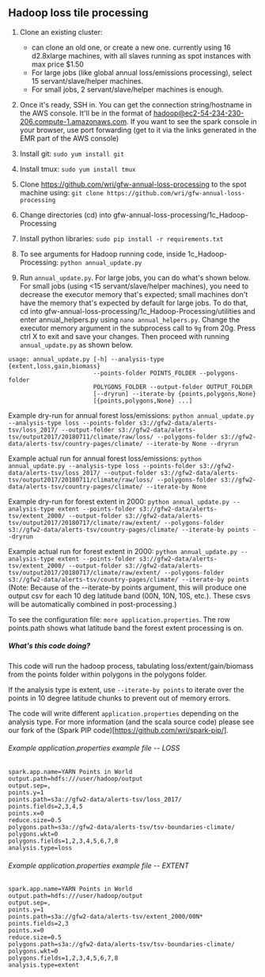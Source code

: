 ## Hadoop loss tile processing

1. Clone an existing cluster:
	- can clone an old one, or create a new one. currently using 16 d2.8xlarge machines, with all slaves running as spot instances with max price $1.50
	- For large jobs (like global annual loss/emissions processing), select 15 servant/slave/helper machines.
	- For small jobs, 2 servant/slave/helper machines is enough.

2. Once it's ready, SSH in. You can get the connection string/hostname in the AWS console. It'll be in the format of hadoop@ec2-54-234-230-206.compute-1.amazonaws.com. If you want to see the spark console in your browser, use port forwarding (get to it via the links generated in the EMR part of the AWS console)

3. Install git: `sudo yum install git`

4. Install tmux: `sudo yum install tmux`

5. Clone https://github.com/wri/gfw-annual-loss-processing to the spot machine using: `git clone https://github.com/wri/gfw-annual-loss-processing`

6. Change directories (cd) into gfw-annual-loss-processing/1c_Hadoop-Processing

7. Install python libraries: `sudo pip install -r requirements.txt`

8. To see arguments for Hadoop running code, inside 1c_Hadoop-Processing: `python annual_update.py`

9. Run `annual_update.py`. For large jobs, you can do what's shown below.
For small jobs (using <15 servant/slave/helper machines), you need to decrease the executor memory that's expected; small machines don't have the memory that's expected by default for large jobs. To do that, cd into gfw-annual-loss-processing/1c_Hadoop-Processing/utilities and enter annual_helpers.py using `nano annual_helpers.py`. Change the executor memory argument in the subprocess call to `9g` from 20g. Press ctrl X to exit and save your changes. Then proceed with running `annual_update.py` as shown below.

```
usage: annual_update.py [-h] --analysis-type {extent,loss,gain,biomass}
                        --points-folder POINTS_FOLDER --polygons-folder
                        POLYGONS_FOLDER --output-folder OUTPUT_FOLDER
                        [--dryrun] --iterate-by {points,polygons,None}
                        [{points,polygons,None} ...]
```

Example dry-run for annual forest loss/emissions: `python annual_update.py --analysis-type loss --points-folder s3://gfw2-data/alerts-tsv/loss_2017/ --output-folder s3://gfw2-data/alerts-tsv/output2017/20180711/climate/raw/loss/ --polygons-folder s3://gfw2-data/alerts-tsv/country-pages/climate/ --iterate-by None --dryrun`

Example actual run for annual forest loss/emissions: `python annual_update.py --analysis-type loss --points-folder s3://gfw2-data/alerts-tsv/loss_2017/ --output-folder s3://gfw2-data/alerts-tsv/output2017/20180711/climate/raw/loss/ --polygons-folder s3://gfw2-data/alerts-tsv/country-pages/climate/ --iterate-by None`

Example dry-run for forest extent in 2000: `python annual_update.py --analysis-type extent --points-folder s3://gfw2-data/alerts-tsv/extent_2000/ --output-folder s3://gfw2-data/alerts-tsv/output2017/20180717/climate/raw/extent/ --polygons-folder s3://gfw2-data/alerts-tsv/country-pages/climate/ --iterate-by points --dryrun`

Example actual run for forest extent in 2000: `python annual_update.py --analysis-type extent --points-folder s3://gfw2-data/alerts-tsv/extent_2000/ --output-folder s3://gfw2-data/alerts-tsv/output2017/20180717/climate/raw/extent/ --polygons-folder s3://gfw2-data/alerts-tsv/country-pages/climate/ --iterate-by points`  
(Note: Because of the --iterate-by points argument, this will produce one output csv for each 10 deg latitude band (00N, 10N, 10S, etc.). These csvs will be automatically combined in post-processing.)

To see the configuration file: `more application.properties`. The row points.path shows what latitude band the forest extent processing is on. 




##### What's this code doing?

This code will run the hadoop process, tabulating loss/extent/gain/biomass from the points folder within polygons in the polygons folder.

If the analysis type is extent, use `--iterate-by points` to iterate over the points in 10 degree latitude chunks to prevent out of memory errors.

The code will write different `application.properties` depending on the analysis type. For more information (and the scala source code) please see our fork of the (Spark PIP code)[https://github.com/wri/spark-pip/].

###### Example application.properties example file -- LOSS
```
spark.app.name=YARN Points in World
output.path=hdfs:///user/hadoop/output
output.sep=,
points.y=1
points.path=s3a://gfw2-data/alerts-tsv/loss_2017/
points.fields=2,3,4,5
points.x=0
reduce.size=0.5
polygons.path=s3a://gfw2-data/alerts-tsv/tsv-boundaries-climate/
polygons.wkt=0
polygons.fields=1,2,3,4,5,6,7,8
analysis.type=loss
```

###### Example application.properties example file -- EXTENT
```
spark.app.name=YARN Points in World
output.path=hdfs:///user/hadoop/output
output.sep=,
points.y=1
points.path=s3a://gfw2-data/alerts-tsv/extent_2000/00N*
points.fields=2,3
points.x=0
reduce.size=0.5
polygons.path=s3a://gfw2-data/alerts-tsv/tsv-boundaries-climate/
polygons.wkt=0
polygons.fields=1,2,3,4,5,6,7,8
analysis.type=extent
```
